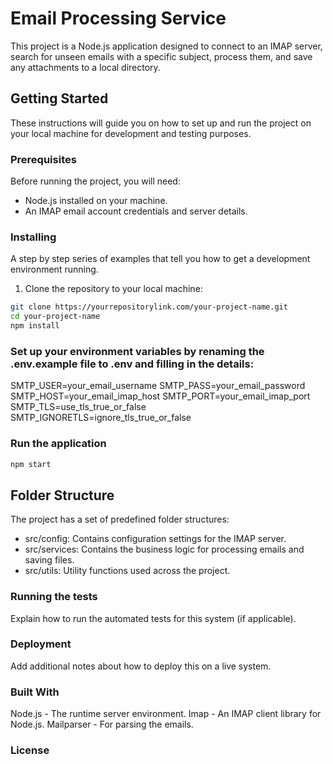 # Email Processing Service

This project is a Node.js application designed to connect to an IMAP server, search for unseen emails with a specific subject, process them, and save any attachments to a local directory.

## Getting Started

These instructions will guide you on how to set up and run the project on your local machine for development and testing purposes.

### Prerequisites

Before running the project, you will need:

- Node.js installed on your machine.
- An IMAP email account credentials and server details.

### Installing

A step by step series of examples that tell you how to get a development environment running.

1. Clone the repository to your local machine:

```bash
git clone https://yourrepositorylink.com/your-project-name.git
cd your-project-name
npm install
```

### Set up your environment variables by renaming the .env.example file to .env and filling in the details:

SMTP_USER=your_email_username
SMTP_PASS=your_email_password
SMTP_HOST=your_email_imap_host
SMTP_PORT=your_email_imap_port
SMTP_TLS=use_tls_true_or_false
SMTP_IGNORETLS=ignore_tls_true_or_false

### Run the application

```bash
npm start
```

## Folder Structure

The project has a set of predefined folder structures:

- src/config: Contains configuration settings for the IMAP server.
- src/services: Contains the business logic for processing emails and saving files.
- src/utils: Utility functions used across the project.

### Running the tests

Explain how to run the automated tests for this system (if applicable).

### Deployment

Add additional notes about how to deploy this on a live system.

### Built With

Node.js - The runtime server environment.
Imap - An IMAP client library for Node.js.
Mailparser - For parsing the emails.

### License

